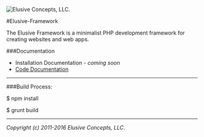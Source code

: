![Elusive Concepts, LLC.](https://elusive-concepts.com/images/ui/ec_logo.png "Elusive Concepts, LLC.")

#Elusive-Framework

The Elusive Framework is a minimalist PHP development framework for creating websites and web apps.

###Documentation
+ Installation Documentation - _coming soon_
+ [Code Documentation](http://rawgit.com/ElusiveConcepts/Elusive-Framework/master/docs/index.html)

---

###Build Process:

$ npm install

$ grunt build

---

_Copyright (c) 2011-2016 Elusive Concepts, LLC._

